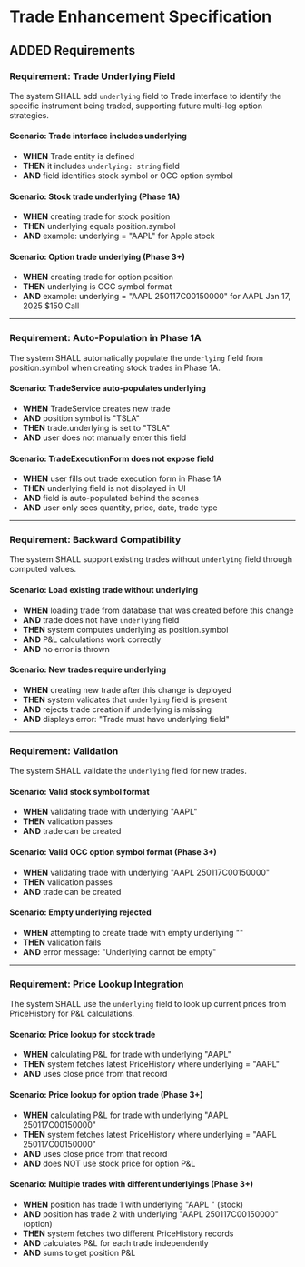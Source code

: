 # Trade Enhancement Specification

## ADDED Requirements

### Requirement: Trade Underlying Field

The system SHALL add `underlying` field to Trade interface to identify the specific instrument being traded, supporting future multi-leg option strategies.

#### Scenario: Trade interface includes underlying

- **WHEN** Trade entity is defined
- **THEN** it includes `underlying: string` field
- **AND** field identifies stock symbol or OCC option symbol

#### Scenario: Stock trade underlying (Phase 1A)

- **WHEN** creating trade for stock position
- **THEN** underlying equals position.symbol
- **AND** example: underlying = "AAPL" for Apple stock

#### Scenario: Option trade underlying (Phase 3+)

- **WHEN** creating trade for option position
- **THEN** underlying is OCC symbol format
- **AND** example: underlying = "AAPL  250117C00150000" for AAPL Jan 17, 2025 $150 Call

---

### Requirement: Auto-Population in Phase 1A

The system SHALL automatically populate the `underlying` field from position.symbol when creating stock trades in Phase 1A.

#### Scenario: TradeService auto-populates underlying

- **WHEN** TradeService creates new trade
- **AND** position symbol is "TSLA"
- **THEN** trade.underlying is set to "TSLA"
- **AND** user does not manually enter this field

#### Scenario: TradeExecutionForm does not expose field

- **WHEN** user fills out trade execution form in Phase 1A
- **THEN** underlying field is not displayed in UI
- **AND** field is auto-populated behind the scenes
- **AND** user only sees quantity, price, date, trade type

---

### Requirement: Backward Compatibility

The system SHALL support existing trades without `underlying` field through computed values.

#### Scenario: Load existing trade without underlying

- **WHEN** loading trade from database that was created before this change
- **AND** trade does not have `underlying` field
- **THEN** system computes underlying as position.symbol
- **AND** P&L calculations work correctly
- **AND** no error is thrown

#### Scenario: New trades require underlying

- **WHEN** creating new trade after this change is deployed
- **THEN** system validates that `underlying` field is present
- **AND** rejects trade creation if underlying is missing
- **AND** displays error: "Trade must have underlying field"

---

### Requirement: Validation

The system SHALL validate the `underlying` field for new trades.

#### Scenario: Valid stock symbol format

- **WHEN** validating trade with underlying "AAPL"
- **THEN** validation passes
- **AND** trade can be created

#### Scenario: Valid OCC option symbol format (Phase 3+)

- **WHEN** validating trade with underlying "AAPL  250117C00150000"
- **THEN** validation passes
- **AND** trade can be created

#### Scenario: Empty underlying rejected

- **WHEN** attempting to create trade with empty underlying ""
- **THEN** validation fails
- **AND** error message: "Underlying cannot be empty"

---

### Requirement: Price Lookup Integration

The system SHALL use the `underlying` field to look up current prices from PriceHistory for P&L calculations.

#### Scenario: Price lookup for stock trade

- **WHEN** calculating P&L for trade with underlying "AAPL"
- **THEN** system fetches latest PriceHistory where underlying = "AAPL"
- **AND** uses close price from that record

#### Scenario: Price lookup for option trade (Phase 3+)

- **WHEN** calculating P&L for trade with underlying "AAPL  250117C00150000"
- **THEN** system fetches latest PriceHistory where underlying = "AAPL  250117C00150000"
- **AND** uses close price from that record
- **AND** does NOT use stock price for option P&L

#### Scenario: Multiple trades with different underlyings (Phase 3+)

- **WHEN** position has trade 1 with underlying "AAPL  " (stock)
- **AND** position has trade 2 with underlying "AAPL  250117C00150000" (option)
- **THEN** system fetches two different PriceHistory records
- **AND** calculates P&L for each trade independently
- **AND** sums to get position P&L
